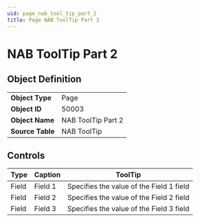 ```yaml
---
uid: page_nab_tool_tip_part_2
title: Page NAB ToolTip Part 2
---
```

# NAB ToolTip Part 2

## Object Definition

<table>
<tr><td><b>Object Type</b></td><td>Page</td></tr>
<tr><td><b>Object ID</b></td><td>50003</td></tr>
<tr><td><b>Object Name</b></td><td>NAB ToolTip Part 2</td></tr>
<tr><td><b>Source Table</b></td><td>NAB ToolTip</td></tr>
</table>

## Controls

| Type | Caption | ToolTip |
| ---- | ------- | ----------- |
| Field | Field 1 | Specifies the value of the Field 1 field |
| Field | Field 2 | Specifies the value of the Field 2 field |
| Field | Field 3 | Specifies the value of the Field 3 field |
